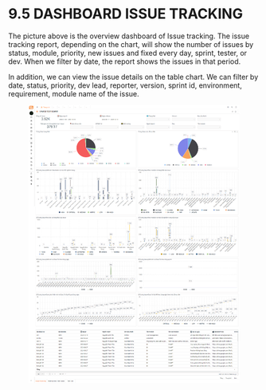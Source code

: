# 9.5 DASHBOARD ISSUE TRACKING

​The picture above is the overview dashboard of Issue tracking. The issue tracking report, depending on the chart, will show the number of issues by status, module, priority, new issues and fixed every day, sprint, tester, or dev. When we filter by date, the report shows the issues in that period.​

​In addition, we can view the issue details on the table chart. We can filter by date, status, priority, dev lead, reporter, version, sprint id, environment, requirement, module name of the issue.

<figure><img src="../../.gitbook/assets/image (10).png" alt=""><figcaption></figcaption></figure>
